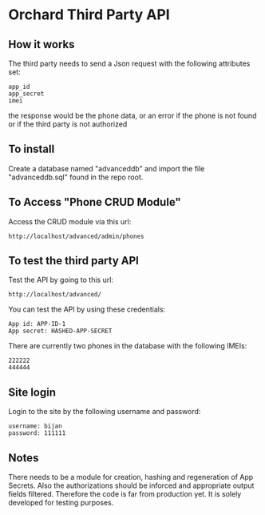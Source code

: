 # Orchard Third Party API

## How it works
The third party needs to send a Json request with the following attributes set:
```
app_id
app_secret
imei
```
the response would be the phone data, or an error if the phone is not found or if the third party is not authorized


## To install
Create a database named "advanceddb" and import the file "advanceddb.sql" found in the repo root.

## To Access "Phone CRUD Module"
Access the CRUD module via this url: 
```
http://localhost/advanced/admin/phones
```

## To test the third party API
Test the API by going to this url:
```
http://localhost/advanced/
```

You can test the API by using these credentials:
```
App id: APP-ID-1
App secret: HASHED-APP-SECRET
```

There are currently two phones in the database with the following IMEIs:
```
222222
444444
```

## Site login
Login to the site by the following username and password:
```
username: bijan
password: 111111
```


## Notes
There needs to be a module for creation, hashing and regeneration of App Secrets. Also the authorizations should be inforced and appropriate output fields filtered. Therefore the code is far from production yet. It is solely developed for testing purposes. 





